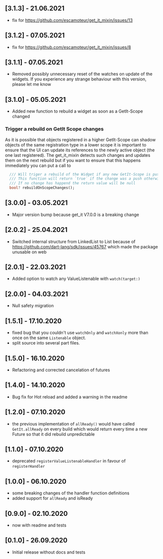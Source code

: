 ## [3.1.3] - 21.06.2021

* fix for https://github.com/escamoteur/get_it_mixin/issues/13

## [3.1.2] - 07.05.2021

* fix for https://github.com/escamoteur/get_it_mixin/issues/8

## [3.1.1] - 07.05.2021

* Removed possibly unnecessary reset of the watches on update of the widgets. If you experience any strange behaviour with this version, please let me know
## [3.1.0] - 05.05.2021

* Added new function to rebuild a widget as soon as a GetIt-Scope changed
### Trigger a rebuild on GetIt Scope changes
As it is possible that objects registered in a higher GetIt-Scope can shadow objects of the same registration type in a lower scope it is important to ensure that the UI can update its references to the newly active object (the one last registered).
The get_it_mixin detects such changes and updates them on the next rebuild but if you want to ensure that this happens immediately you can put a call to 

```dart
  /// Will triger a rebuild of the Widget if any new GetIt-Scope is pushed or popped
  /// This function will return `true` if the change was a push otherwise `false`
  /// If no change has happend the return value will be null
  bool? rebuildOnScopeChanges();
```
## [3.0.0] - 03.05.2021

* Major version bump because get_it V7.0.0 is a breaking change

## [2.0.2] - 25.04.2021

* Switched internal structure from LinkedList to List because of  https://github.com/dart-lang/sdk/issues/45767 which made the package unusable on web

## [2.0.1] - 22.03.2021

* Added option to watch any ValueListenable with `watch(target:)`

## [2.0.0] - 04.03.2021

* Null safety migration

## [1.5.1] - 17.10.2020

* fixed bug that you couldn't use `watchOnly` and `watchXonly` more than once on the same `Listenable` object.
* split source into several part files.

## [1.5.0] - 16.10.2020

* Refactoring and corrected cancelation of futures

## [1.4.0] - 14.10.2020

* Bug fix for Hot reload and added a warning in the readme

## [1.2.0] - 07.10.2020

* the previous implementation of `allReady()` would have called `GetIt.allReady` on every build which would return every time a new Future so that it did rebuild unpredictable 

## [1.1.0] - 07.10.2020

* deprecated `registerValueListenableHandler` in favour of `registerHandler`

## [1.0.0] - 06.10.2020

* some breaking changes of the handler function definitions
* added support for `allReady` and isReady

## [0.9.0] - 02.10.2020

* now with readme and tests 

## [0.1.0] - 26.09.2020

* Initial release without docs and tests
